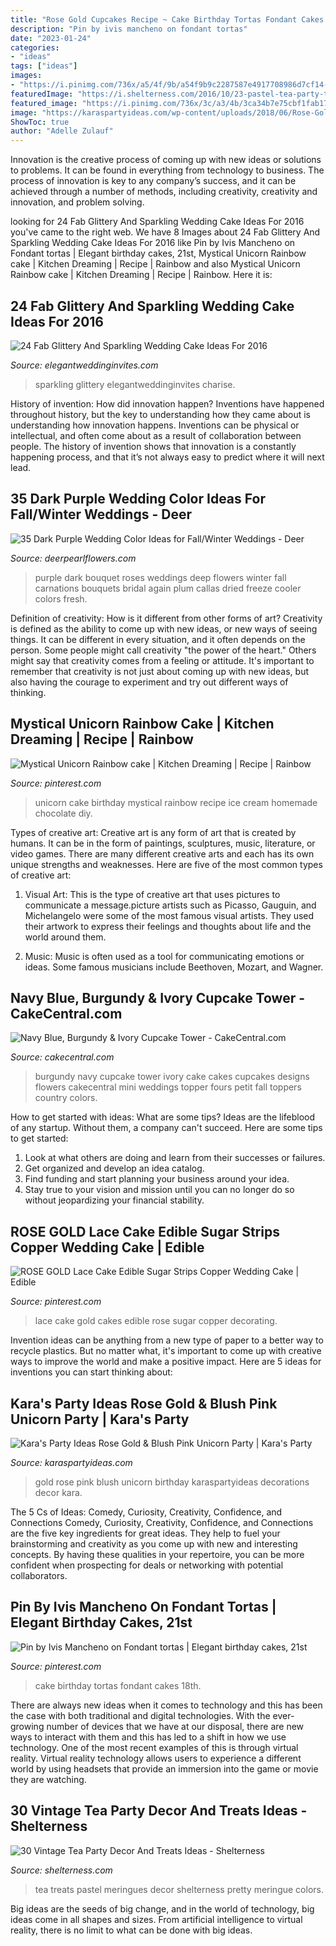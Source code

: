 ```yaml
---
title: "Rose Gold Cupcakes Recipe ~ Cake Birthday Tortas Fondant Cakes 18th"
description: "Pin by ivis mancheno on fondant tortas"
date: "2023-01-24"
categories:
- "ideas"
tags: ["ideas"]
images:
- "https://i.pinimg.com/736x/a5/4f/9b/a54f9b9c2287587e4917708986d7cf14--gold-lace-rose-gold.jpg"
featuredImage: "https://i.shelterness.com/2016/10/23-pastel-tea-party-treats.jpg"
featured_image: "https://i.pinimg.com/736x/3c/a3/4b/3ca34b7e75cbf1fab17843bc38d9e63e.jpg"
image: "https://karaspartyideas.com/wp-content/uploads/2018/06/Rose-Gold-Blush-Pink-Unicorn-Party-via-Karas-Party-Ideas-KarasPartyIdeas.com29.jpeg"
ShowToc: true
author: "Adelle Zulauf"
---
```



Innovation is the creative process of coming up with new ideas or solutions to problems. It can be found in everything from technology to business. The process of innovation is key to any company’s success, and it can be achieved through a number of methods, including creativity, creativity and innovation, and problem solving.

	

		
looking for 24 Fab Glittery And Sparkling Wedding Cake Ideas For 2016 you've came to the right web. We have 8 Images about 24 Fab Glittery And Sparkling Wedding Cake Ideas For 2016 like Pin by Ivis Mancheno on Fondant tortas | Elegant birthday cakes, 21st, Mystical Unicorn Rainbow cake | Kitchen Dreaming | Recipe | Rainbow and also Mystical Unicorn Rainbow cake | Kitchen Dreaming | Recipe | Rainbow. Here it is:
		
    
## 24 Fab Glittery And Sparkling Wedding Cake Ideas For 2016

<img loading=lazy src="https://www.elegantweddinginvites.com/wedding-blog/wp-content/uploads/2015/12/one-tiered-gold-sparkle-wedding-cake.jpg" onerror="this.onerror=null;this.src='https://tse3.mm.bing.net/th?id=OIP.J6DHcruSW35w9oK3OopXnAHaLH&amp;pid=15.1';" alt="24 Fab Glittery And Sparkling Wedding Cake Ideas For 2016">

_Source: elegantweddinginvites.com_

>sparkling glittery elegantweddinginvites charise. 

	

History of invention: How did innovation happen?
Inventions have happened throughout history, but the key to understanding how they came about is understanding how innovation happens. Inventions can be physical or intellectual, and often come about as a result of collaboration between people. The history of invention shows that innovation is a constantly happening process, and that it’s not always easy to predict where it will next lead.

    
## 35 Dark Purple Wedding Color Ideas For Fall/Winter Weddings - Deer

<img loading=lazy src="https://www.deerpearlflowers.com/wp-content/uploads/2015/08/Dark-purple-bouquet-of-deep-purple-callas-deep-purple-carnations-and-freeze-dried-purple-roses.jpg" onerror="this.onerror=null;this.src='https://tse3.mm.bing.net/th?id=OIP.idSWzz7p2M1pVNwSl4grMAHaLG&amp;pid=15.1';" alt="35 Dark Purple Wedding Color Ideas for Fall/Winter Weddings - Deer">

_Source: deerpearlflowers.com_

>purple dark bouquet roses weddings deep flowers winter fall carnations bouquets bridal again plum callas dried freeze cooler colors fresh. 

	

Definition of creativity: How is it different from other forms of art?
Creativity is defined as the ability to come up with new ideas, or new ways of seeing things. It can be different in every situation, and it often depends on the person. Some people might call creativity "the power of the heart." Others might say that creativity comes from a feeling or attitude. It's important to remember that creativity is not just about coming up with new ideas, but also having the courage to experiment and try out different ways of thinking.

    
## Mystical Unicorn Rainbow Cake | Kitchen Dreaming | Recipe | Rainbow

<img loading=lazy src="https://i.pinimg.com/736x/3c/a3/4b/3ca34b7e75cbf1fab17843bc38d9e63e.jpg" onerror="this.onerror=null;this.src='https://tse4.mm.bing.net/th?id=OIP.pwU8023rbErLp9Go7tEXNQHaLF&amp;pid=15.1';" alt="Mystical Unicorn Rainbow cake | Kitchen Dreaming | Recipe | Rainbow">

_Source: pinterest.com_

>unicorn cake birthday mystical rainbow recipe ice cream homemade chocolate diy. 

	

Types of creative art:
Creative art is any form of art that is created by humans. It can be in the form of paintings, sculptures, music, literature, or video games. There are many different creative arts and each has its own unique strengths and weaknesses. Here are five of the most common types of creative art:
1. Visual Art: This is the type of creative art that uses pictures to communicate a message.picture artists such as Picasso, Gauguin, and Michelangelo were some of the most famous visual artists. They used their artwork to express their feelings and thoughts about life and the world around them.

2. Music: Music is often used as a tool for communicating emotions or ideas. Some famous musicians include Beethoven, Mozart, and Wagner.

    
## Navy Blue, Burgundy &amp; Ivory Cupcake Tower - CakeCentral.com

<img loading=lazy src="https://cdn001.cakecentral.com/gallery/2015/03/900_807640VuCS_navy-blue-burgundy-amp-ivory-cupcake-tower.jpg" onerror="this.onerror=null;this.src='https://tse3.mm.bing.net/th?id=OIP.YPf-XpndSQ6w5IrCkmWv_QHaMV&amp;pid=15.1';" alt="Navy Blue, Burgundy &amp; Ivory Cupcake Tower - CakeCentral.com">

_Source: cakecentral.com_

>burgundy navy cupcake tower ivory cake cakes cupcakes designs flowers cakecentral mini weddings topper fours petit fall toppers country colors. 

	

How to get started with ideas: What are some tips?
Ideas are the lifeblood of any startup. Without them, a company can't succeed. Here are some tips to get started:
1. Look at what others are doing and learn from their successes or failures.
2. Get organized and develop an idea catalog. 
3. Find funding and start planning your business around your idea.  
4. Stay true to your vision and mission until you can no longer do so without jeopardizing your financial stability.

    
## ROSE GOLD Lace Cake Edible Sugar Strips Copper Wedding Cake | Edible

<img loading=lazy src="https://i.pinimg.com/736x/a5/4f/9b/a54f9b9c2287587e4917708986d7cf14--gold-lace-rose-gold.jpg" onerror="this.onerror=null;this.src='https://tse4.mm.bing.net/th?id=OIP.ApSXytyzrsiXT6si3j_1hAHaJ4&amp;pid=15.1';" alt="ROSE GOLD Lace Cake Edible Sugar Strips Copper Wedding Cake | Edible">

_Source: pinterest.com_

>lace cake gold cakes edible rose sugar copper decorating. 

	

Invention ideas can be anything from a new type of paper to a better way to recycle plastics. But no matter what, it's important to come up with creative ways to improve the world and make a positive impact. Here are 5 ideas for inventions you can start thinking about: 

    
## Kara&#039;s Party Ideas Rose Gold &amp; Blush Pink Unicorn Party | Kara&#039;s Party

<img loading=lazy src="https://karaspartyideas.com/wp-content/uploads/2018/06/Rose-Gold-Blush-Pink-Unicorn-Party-via-Karas-Party-Ideas-KarasPartyIdeas.com29.jpeg" onerror="this.onerror=null;this.src='https://tse4.mm.bing.net/th?id=OIP.wUJwgzAjoZzS_r9yt9LNTwHaLH&amp;pid=15.1';" alt="Kara&#039;s Party Ideas Rose Gold &amp; Blush Pink Unicorn Party | Kara&#039;s Party">

_Source: karaspartyideas.com_

>gold rose pink blush unicorn birthday karaspartyideas decorations decor kara. 

	

The 5 Cs of Ideas: Comedy, Curiosity, Creativity, Confidence, and Connections
Comedy, Curiosity, Creativity, Confidence, and Connections are the five key ingredients for great ideas. They help to fuel your brainstorming and creativity as you come up with new and interesting concepts. By having these qualities in your repertoire, you can be more confident when prospecting for deals or networking with potential collaborators.

    
## Pin By Ivis Mancheno On Fondant Tortas | Elegant Birthday Cakes, 21st

<img loading=lazy src="https://i.pinimg.com/736x/fb/e8/ff/fbe8fff1f8832fe6d05d03483b13d3f8.jpg" onerror="this.onerror=null;this.src='https://tse2.mm.bing.net/th?id=OIP.UWvhdlLX_O-HTRivJ2ZGMQHaJQ&amp;pid=15.1';" alt="Pin by Ivis Mancheno on Fondant tortas | Elegant birthday cakes, 21st">

_Source: pinterest.com_

>cake birthday tortas fondant cakes 18th. 

	

There are always new ideas when it comes to technology and this has been the case with both traditional and digital technologies. With the ever-growing number of devices that we have at our disposal, there are new ways to interact with them and this has led to a shift in how we use technology. One of the most recent examples of this is through virtual reality. Virtual reality technology allows users to experience a different world by using headsets that provide an immersion into the game or movie they are watching.

    
## 30 Vintage Tea Party Decor And Treats Ideas - Shelterness

<img loading=lazy src="https://i.shelterness.com/2016/10/23-pastel-tea-party-treats.jpg" onerror="this.onerror=null;this.src='https://tse1.mm.bing.net/th?id=OIP.IIYBmNMFk7N87h-j8NYAxgHaJ1&amp;pid=15.1';" alt="30 Vintage Tea Party Decor And Treats Ideas - Shelterness">

_Source: shelterness.com_

>tea treats pastel meringues decor shelterness pretty meringue colors. 

	

Big ideas are the seeds of big change, and in the world of technology, big ideas come in all shapes and sizes. From artificial intelligence to virtual reality, there is no limit to what can be done with big ideas.

